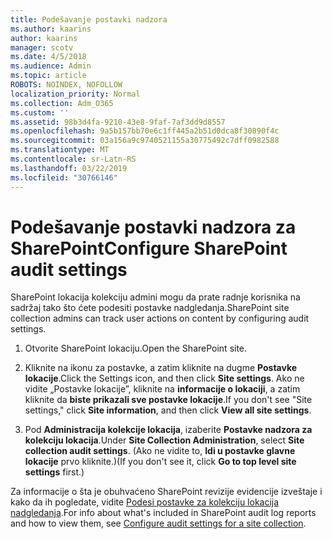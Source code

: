 ```yaml
---
title: Podešavanje postavki nadzora
ms.author: kaarins
author: kaarins
manager: scotv
ms.date: 4/5/2018
ms.audience: Admin
ms.topic: article
ROBOTS: NOINDEX, NOFOLLOW
localization_priority: Normal
ms.collection: Adm_O365
ms.custom: ''
ms.assetid: 98b3d4fa-9210-43e8-9faf-7af3dd9d8557
ms.openlocfilehash: 9a5b157bb70e6c1ff445a2b51d0dca8f30890f4c
ms.sourcegitcommit: 03a156a9c9740521155a30775492c7dff0982588
ms.translationtype: MT
ms.contentlocale: sr-Latn-RS
ms.lasthandoff: 03/22/2019
ms.locfileid: "30766146"
---
```

# <a name="configure-sharepoint-audit-settings"></a><span data-ttu-id="94b48-102">Podešavanje postavki nadzora za SharePoint</span><span class="sxs-lookup"><span data-stu-id="94b48-102">Configure SharePoint audit settings</span></span>

<span data-ttu-id="94b48-103">SharePoint lokacija kolekciju admini mogu da prate radnje korisnika na sadržaj tako što ćete podesiti postavke nadgledanja.</span><span class="sxs-lookup"><span data-stu-id="94b48-103">SharePoint site collection admins can track user actions on content by configuring audit settings.</span></span>
  
1. <span data-ttu-id="94b48-104">Otvorite SharePoint lokaciju.</span><span class="sxs-lookup"><span data-stu-id="94b48-104">Open the SharePoint site.</span></span>
    
2. <span data-ttu-id="94b48-105">Kliknite na ikonu za postavke, a zatim kliknite na dugme **Postavke lokacije**.</span><span class="sxs-lookup"><span data-stu-id="94b48-105">Click the Settings icon, and then click **Site settings**.</span></span> <span data-ttu-id="94b48-106">Ako ne vidite „Postavke lokacije”, kliknite na **informacije o lokaciji**, a zatim kliknite da **biste prikazali sve postavke lokacije**.</span><span class="sxs-lookup"><span data-stu-id="94b48-106">If you don't see "Site settings," click **Site information**, and then click **View all site settings**.</span></span>
    
3. <span data-ttu-id="94b48-107">Pod **Administracija kolekcije lokacija**, izaberite **Postavke nadzora za kolekciju lokacija**.</span><span class="sxs-lookup"><span data-stu-id="94b48-107">Under **Site Collection Administration**, select **Site collection audit settings**.</span></span> <span data-ttu-id="94b48-108">(Ako ne vidite to, **Idi u postavke glavne lokacije** prvo kliknite.)</span><span class="sxs-lookup"><span data-stu-id="94b48-108">(If you don't see it, click **Go to top level site settings** first.)</span></span> 
    
<span data-ttu-id="94b48-109">Za informacije o šta je obuhvaćeno SharePoint revizije evidencije izveštaje i kako da ih pogledate, vidite [Podesi postavke za kolekciju lokacija nadgledanja](https://go.microsoft.com/fwlink/?linkid=404050).</span><span class="sxs-lookup"><span data-stu-id="94b48-109">For info about what's included in SharePoint audit log reports and how to view them, see [Configure audit settings for a site collection](https://go.microsoft.com/fwlink/?linkid=404050).</span></span>
  

